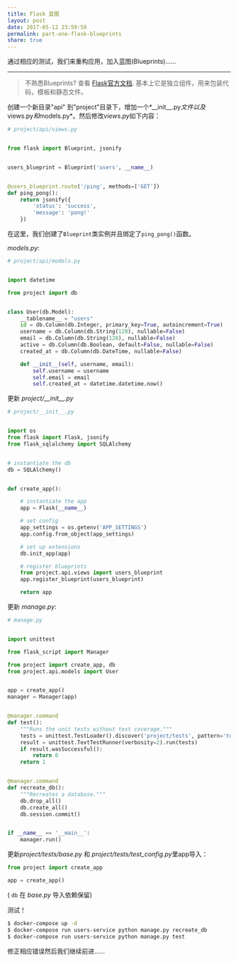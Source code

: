 ```yaml
---
title: Flask 蓝图
layout: post
date: 2017-05-12 23:59:59
permalink: part-one-flask-blueprints
share: true
---
```


通过相应的测试，我们来重构应用，加入蓝图(Blueprints)……

---

> 不熟悉Blueprints? 查看 [Flask官方文档](http://flask.pocoo.org/docs/0.12/blueprints/). 基本上它是独立组件，用来包装代码，模板和静态文件。

创建一个新目录"api" 到"project"目录下，增加一个*\_\_init\_\_.py*文件以及*views.py*和*models.py*。然后修改*views.py*如下内容：

```python
# project/api/views.py


from flask import Blueprint, jsonify


users_blueprint = Blueprint('users', __name__)


@users_blueprint.route('/ping', methods=['GET'])
def ping_pong():
    return jsonify({
        'status': 'success',
        'message': 'pong!'
    })
```

在这里，我们创建了`Blueprint`类实例并且绑定了`ping_pong()`函数。

*models.py*:

```python
# project/api/models.py


import datetime

from project import db


class User(db.Model):
    __tablename__ = "users"
    id = db.Column(db.Integer, primary_key=True, autoincrement=True)
    username = db.Column(db.String(128), nullable=False)
    email = db.Column(db.String(128), nullable=False)
    active = db.Column(db.Boolean, default=False, nullable=False)
    created_at = db.Column(db.DateTime, nullable=False)

    def __init__(self, username, email):
        self.username = username
        self.email = email
        self.created_at = datetime.datetime.now()
```

更新 *project/\_\_init\_\_.py*

```python
# project/__init__.py


import os
from flask import Flask, jsonify
from flask_sqlalchemy import SQLAlchemy


# instantiate the db
db = SQLAlchemy()


def create_app():

    # instantiate the app
    app = Flask(__name__)

    # set config
    app_settings = os.getenv('APP_SETTINGS')
    app.config.from_object(app_settings)

    # set up extensions
    db.init_app(app)

    # register blueprints
    from project.api.views import users_blueprint
    app.register_blueprint(users_blueprint)

    return app
```

更新 *manage.py*:

```python
# manage.py


import unittest

from flask_script import Manager

from project import create_app, db
from project.api.models import User


app = create_app()
manager = Manager(app)


@manager.command
def test():
    """Runs the unit tests without test coverage."""
    tests = unittest.TestLoader().discover('project/tests', pattern='test*.py')
    result = unittest.TextTestRunner(verbosity=2).run(tests)
    if result.wasSuccessful():
        return 0
    return 1


@manager.command
def recreate_db():
    """Recreates a database."""
    db.drop_all()
    db.create_all()
    db.session.commit()


if __name__ == '__main__':
    manager.run()
```

更新*project/tests/base.py* 和 *project/tests/test_config.py*里app导入：

```python
from project import create_app

app = create_app()
```

( `db` 在 *base.py* 导入依赖保留)

测试！

```sh
$ docker-compose up -d
$ docker-compose run users-service python manage.py recreate_db
$ docker-compose run users-service python manage.py test
```

修正相应错误然后我们继续前进……
